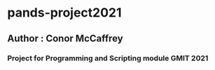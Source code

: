 # pands-project2021
## Author : Conor McCaffrey
### Project for Programming and Scripting module GMIT 2021

#### 
